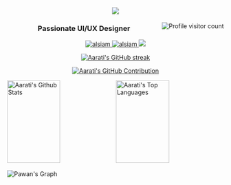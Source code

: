 <h1 align="center">
  <a href="https://github.com/itsLuffie"><img src="https://readme-typing-svg.herokuapp.com?font=Fira+Code&pause=1000&color=45F71E&random=false&width=435&lines=Hi+There+👋,+It's+me+Aarati+Mahato"></a>
</h1>


  <a href="https://komarev.com/ghpvc/?username=alsiam">
  <img align="right" src="https://komarev.com/ghpvc/?username=AaratiMahato&label=Visitors&color=1422F7&style=flat" alt="Profile visitor count" />
  </a>

  
<h3 align="center">Passionate UI/UX Designer</h3>


<p align="center">
 <a href="https://www.aaratim.com.np/" target="_blank">
  <img src="https://img.shields.io/badge/my_portfolio-000?style=for-the-badge&logo=ko-fi&logoColor=white" alt="alsiam"/>
 </a>
 <a href="https://www.linkedin.com/in/aarati-mahato-tharu-b4a489213/" target="_blank">
  <img src="https://img.shields.io/badge/LinkedIn-0077B5?style=for-the-badge&logo=linkedin&logoColor=white" alt="alsiam"/>
 </a>
 <a href="https://www.instagram.com/aarati_mahato_/" target="_blank">
  <img src="https://img.shields.io/badge/Instagram-E4405F?style=for-the-badge&logo=twitter&logoColor=white" />
 </a>
</p> 

<!-- <h2>💻 Tech Stack</h2>
  <p align="center">
    <a href="https://git-scm.com/" target="_blank">
    <img align="left" alt="Git" width="30px" style="padding-right:10px;" src="https://cdn.jsdelivr.net/gh/devicons/devicon/icons/git/git-original.svg" /> </a>
    <img align="left" alt="Linux" width="30px" style="padding-right:10px;" src="https://cdn.jsdelivr.net/gh/devicons/devicon/icons/linux/linux-original.svg" />
    <img align="left" alt="HTML" width="30px" style="padding-right:10px;" src="https://cdn.jsdelivr.net/gh/devicons/devicon/icons/html5/html5-plain.svg" />
    <img align="left" alt="CSS" width="30px" style="padding-right:10px;" src="https://cdn.jsdelivr.net/gh/devicons/devicon/icons/css3/css3-plain.svg" />
    <a href="https://www.python.org/" target="_blank"> <img align="left" alt="Python" width="30px" style="padding-right:10px;" src="https://cdn.jsdelivr.net/gh/devicons/devicon/icons/python/python-plain.svg" /> </a>
    <a href="https://github.com/" target="_blank"> <img align="left" alt="GitHub" width="30px" style="padding-right:10px;" src="https://cdn.jsdelivr.net/gh/devicons/devicon/icons/github/github-original.svg" /> </a>
    <a href="https://raw.githubusercontent.com/devicons/devicon/ca28c779441053191ff11710fe24a9e6c23690d6/icons/githubactions/githubactions-plain.svg" target="_blank"> <img align="left" alt="GitHub-Actions" width="30px" style="padding-right:10px;" src="https://raw.githubusercontent.com/devicons/devicon/ca28c779441053191ff11710fe24a9e6c23690d6/icons/githubactions/githubactions-plain.svg" /> </a>
    <a href="https://www.docker.com/" target="_blank"> <img align="left" alt="Docker" width="40px" style="padding-right:10px;" src="https://raw.githubusercontent.com/devicons/devicon/ca28c779441053191ff11710fe24a9e6c23690d6/icons/docker/docker-original.svg" /> </a>
    <a href="https://www.vim.org/" target="_blank"> <img align="left" alt="Vim" width="30px" style="padding-right:10px;" src="https://raw.githubusercontent.com/devicons/devicon/ca28c779441053191ff11710fe24a9e6c23690d6/icons/vim/vim-original.svg" /> </a>
    <a href="https://www.mysql.com/" target="_blank"> <img align="left" alt="Mysql" width="40px" style="padding-right:10px;"src="https://raw.githubusercontent.com/devicons/devicon/ca28c779441053191ff11710fe24a9e6c23690d6/icons/mysql/mysql-original-wordmark.svg" /> </a>
    <a href="https://www.vagrantup.com/" target="_blank"> <img align="left" alt="Mysql" width="30px" style="padding-right:10px;"src="https://raw.githubusercontent.com/devicons/devicon/ca28c779441053191ff11710fe24a9e6c23690d6/icons/vagrant/vagrant-original.svg" /> </a>
    
  </br>
</p> -->


<p align="center">
  <a href="https://github.com/AaratiMahato">
    <img src="https://github-readme-streak-stats.herokuapp.com/?user=AaratiMahato&theme=radical&border=7F3FBF&background=0D1117" alt="Aarati's GitHub streak"/>
  </a>
</p>

<p align="center">
  <a href="https://github.com/AaratiMahato">
    <img src="https://github-profile-summary-cards.vercel.app/api/cards/profile-details?username=AaratiMahato&theme=radical" alt="Aarati's GitHub Contribution"/>
  </a>
</p>

<p>
    <a href="https://github.com/AaratiMahato"><img alt="Aarati's Github Stats" src="https://denvercoder1-github-readme-stats.vercel.app/api?username=AaratiMahato&show_icons=true&count_private=true&theme=react&border_color=7F3FBF&bg_color=0D1117&title_color=F85D7F&icon_color=F8D866" height="192px" width="49.5%"/></a>
    <a href="https://github.com/AaratiMahato"><img alt="Aarati's Top Languages" src="https://denvercoder1-github-readme-stats.vercel.app/api/top-langs/?username=AaratiMahato&langs_count=6&layout=compact&theme=react&border_color=7F3FBF&bg_color=0D1117&title_color=F85D7F&icon_color=F8D866" height="192px" width="49.5%"/></a>
</p>


![Pawan's Graph](https://github-readme-activity-graph.vercel.app/graph?username=AaratiMahato&custom_title=Aarati%20Mahato's%20GitHub%20Activity%20Graph&bg_color=0D1117&color=7F3FBF&line=7F3FBF&point=7F3FBF&area_color=FFFFFF&title_color=FFFFFF&area=true)

